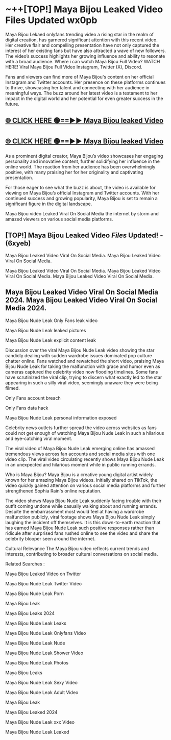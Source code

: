 # ~++[TOP!] Maya Bijou Leaked Video Files Updated wx0pb

 Maya Bijou Lekaed onlyfans trending video a rising star in the realm of digital creation, has garnered significant attention with this recent video. Her creative flair and compelling presentation have not only captured the interest of her existing fans but have also attracted a wave of new followers. The video’s success highlights her growing influence and ability to resonate with a broad audience.
Where i can watch  Maya Bijou Full Video? WATCH HERE! Viral  Maya Bijou Full Video Instagram, Twitter (X), Discord.


Fans and viewers can find more of  Maya Bijou's content on her official Instagram and Twitter accounts. Her presence on these platforms continues to thrive, showcasing her talent and connecting with her audience in meaningful ways. The buzz around her latest video is a testament to her impact in the digital world and her potential for even greater success in the future.


## [🌐 CLICK HERE 🟢==►►  Maya Bijou leaked Video ](https://onlyclips.site?title=Maya_Bijou&ref=git)

## [🌐 CLICK HERE 🟢==►►  Maya Bijou leaked Video ](https://onlyclips.site?title=Maya_Bijou&ref=git)


As a prominent digital creator,  Maya Bijou’s video showcases her engaging personality and innovative content, further solidifying her influence in the online world. The reaction from her audience has been overwhelmingly positive, with many praising her for her originality and captivating presentation.

For those eager to see what the buzz is about, the video is available for viewing on  Maya Bijou’s official Instagram and Twitter accounts. With her continued success and growing popularity,  Maya Bijou is set to remain a significant figure in the digital landscape.


  Maya Bijou video Leaked Viral On Social Media the internet by storm and amazed viewers on various social media platforms.


## [TOP!]  Maya Bijou Leaked Video *Files* Updated! - (6xyeb) 

 Maya Bijou Leaked Video Viral On Social Media. Maya Bijou Leaked Video Viral On Social Media.

 Maya Bijou Leaked Video Viral On Social Media. Maya Bijou Leaked Video Viral On Social Media. Maya Bijou Leaked Video Viral On Social Media.


##  Maya Bijou Leaked Video Viral On Social Media 2024. Maya Bijou Leaked Video Viral On Social Media 2024.
 Maya Bijou Nude Leak Only Fans leak video

 Maya Bijou Nude Leak leaked pictures

 Maya Bijou Nude Leak explicit content leak

Discussion over the viral  Maya Bijou Nude Leak video showing the star candidly dealing with sudden wardrobe issues dominated pop culture chatter online. Fans watched and rewatched the short video, praising  Maya Bijou Nude Leak for taking the malfunction with grace and humor even as cameras captured the celebrity video now flooding timelines. Some fans have scrutinized the viral clip, trying to discern what exactly led to the star appearing in such a silly viral video, seemingly unaware they were being filmed.


Only Fans account breach

Only Fans data hack

 Maya Bijou Nude Leak personal information exposed

Celebrity news outlets further spread the video across websites as fans could not get enough of watching  Maya Bijou Nude Leak in such a hilarious and eye-catching viral moment.


The viral video of  Maya Bijou Nude Leak emerging online has amassed tremendous views across fan accounts and social media sites with one video clip. The viral video circulating recently shows  Maya Bijou Nude Leak in an unexpected and hilarious moment while in public running errands.


Who is  Maya Bijou?  Maya Bijou is a creative young digital artist widely known for her amazing  Maya Bijou videos. Initially shared on TikTok, the video quickly gained attention on various social media platforms and further strengthened Sophia Rain's online reputation.

The video shows  Maya Bijou Nude Leak suddenly facing trouble with their outfit coming undone while casually walking about and running errands. Despite the embarrassment most would feel at having a wardrobe malfunction publicly, viral footage shows  Maya Bijou Nude Leak simply laughing the incident off themselves. It is this down-to-earth reaction that has earned  Maya Bijou Nude Leak such positive responses rather than ridicule after surprised fans rushed online to see the video and share the celebrity blooper seen around the internet.

Cultural Relevance The  Maya Bijou video reflects current trends and interests, contributing to broader cultural conversations on social media.

Related Searches :

 Maya Bijou Leaked Video on Twitter

 Maya Bijou Nude Leak Twitter Video

 Maya Bijou Nude Leak Porn

 Maya Bijou Leak 

 Maya Bijou Leaks 2024

 Maya Bijou Nude Leak Leaks

 Maya Bijou Nude Leak Onlyfans Video

 Maya Bijou Nude Leak Nude

 Maya Bijou Nude Leak Shower Video

 Maya Bijou Nude Leak Photos

 Maya Bijou Leaks

 Maya Bijou Nude Leak Sexy Video

 Maya Bijou Nude Leak Adult Video

 Maya Bijou Leak

 Maya Bijou Leaked 2024

 Maya Bijou Nude Leak xxx Video

 Maya Bijou Nude Leak Leaked